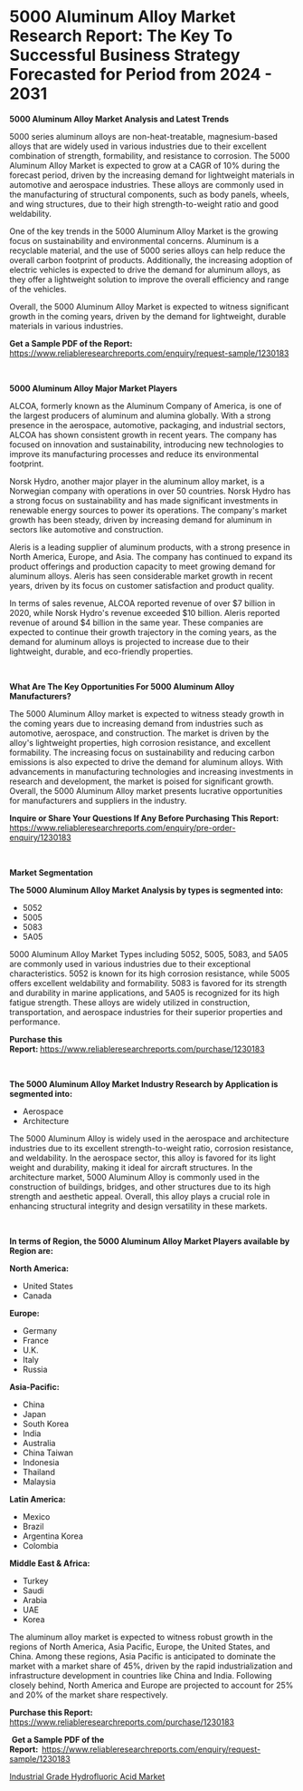 <p><h1>5000 Aluminum Alloy Market Research Report: The Key To Successful Business Strategy Forecasted for Period from 2024 - 2031</h1></p><p><strong>5000 Aluminum Alloy Market Analysis and Latest Trends</strong></p>
<p><p>5000 series aluminum alloys are non-heat-treatable, magnesium-based alloys that are widely used in various industries due to their excellent combination of strength, formability, and resistance to corrosion. The 5000 Aluminum Alloy Market is expected to grow at a CAGR of 10% during the forecast period, driven by the increasing demand for lightweight materials in automotive and aerospace industries. These alloys are commonly used in the manufacturing of structural components, such as body panels, wheels, and wing structures, due to their high strength-to-weight ratio and good weldability.</p><p>One of the key trends in the 5000 Aluminum Alloy Market is the growing focus on sustainability and environmental concerns. Aluminum is a recyclable material, and the use of 5000 series alloys can help reduce the overall carbon footprint of products. Additionally, the increasing adoption of electric vehicles is expected to drive the demand for aluminum alloys, as they offer a lightweight solution to improve the overall efficiency and range of the vehicles.</p><p>Overall, the 5000 Aluminum Alloy Market is expected to witness significant growth in the coming years, driven by the demand for lightweight, durable materials in various industries.</p></p>
<p><strong>Get a Sample PDF of the Report:&nbsp;</strong> <a href="https://www.reliableresearchreports.com/enquiry/request-sample/1230183">https://www.reliableresearchreports.com/enquiry/request-sample/1230183</a></p>
<p>&nbsp;</p>
<p><strong>5000 Aluminum Alloy Major Market Players</strong></p>
<p><p>ALCOA, formerly known as the Aluminum Company of America, is one of the largest producers of aluminum and alumina globally. With a strong presence in the aerospace, automotive, packaging, and industrial sectors, ALCOA has shown consistent growth in recent years. The company has focused on innovation and sustainability, introducing new technologies to improve its manufacturing processes and reduce its environmental footprint.</p><p>Norsk Hydro, another major player in the aluminum alloy market, is a Norwegian company with operations in over 50 countries. Norsk Hydro has a strong focus on sustainability and has made significant investments in renewable energy sources to power its operations. The company's market growth has been steady, driven by increasing demand for aluminum in sectors like automotive and construction.</p><p>Aleris is a leading supplier of aluminum products, with a strong presence in North America, Europe, and Asia. The company has continued to expand its product offerings and production capacity to meet growing demand for aluminum alloys. Aleris has seen considerable market growth in recent years, driven by its focus on customer satisfaction and product quality.</p><p>In terms of sales revenue, ALCOA reported revenue of over $7 billion in 2020, while Norsk Hydro's revenue exceeded $10 billion. Aleris reported revenue of around $4 billion in the same year. These companies are expected to continue their growth trajectory in the coming years, as the demand for aluminum alloys is projected to increase due to their lightweight, durable, and eco-friendly properties.</p></p>
<p>&nbsp;</p>
<p><strong>What Are The Key Opportunities For 5000 Aluminum Alloy Manufacturers?</strong></p>
<p><p>The 5000 Aluminum Alloy market is expected to witness steady growth in the coming years due to increasing demand from industries such as automotive, aerospace, and construction. The market is driven by the alloy's lightweight properties, high corrosion resistance, and excellent formability. The increasing focus on sustainability and reducing carbon emissions is also expected to drive the demand for aluminum alloys. With advancements in manufacturing technologies and increasing investments in research and development, the market is poised for significant growth. Overall, the 5000 Aluminum Alloy market presents lucrative opportunities for manufacturers and suppliers in the industry.</p></p>
<p><strong>Inquire or Share Your Questions If Any Before Purchasing This Report:</strong> <a href="https://www.reliableresearchreports.com/enquiry/pre-order-enquiry/1230183">https://www.reliableresearchreports.com/enquiry/pre-order-enquiry/1230183</a></p>
<p>&nbsp;</p>
<p><strong>Market Segmentation</strong></p>
<p><strong>The 5000 Aluminum Alloy Market Analysis by types is segmented into:</strong></p>
<p><ul><li>5052</li><li>5005</li><li>5083</li><li>5A05</li></ul></p>
<p><p>5000 Aluminum Alloy Market Types including 5052, 5005, 5083, and 5A05 are commonly used in various industries due to their exceptional characteristics. 5052 is known for its high corrosion resistance, while 5005 offers excellent weldability and formability. 5083 is favored for its strength and durability in marine applications, and 5A05 is recognized for its high fatigue strength. These alloys are widely utilized in construction, transportation, and aerospace industries for their superior properties and performance.</p></p>
<p><strong>Purchase this Report:&nbsp;</strong><a href="https://www.reliableresearchreports.com/purchase/1230183">https://www.reliableresearchreports.com/purchase/1230183</a></p>
<p>&nbsp;</p>
<p><strong>The 5000 Aluminum Alloy Market Industry Research by Application is segmented into:</strong></p>
<p><ul><li>Aerospace</li><li>Architecture</li></ul></p>
<p><p>The 5000 Aluminum Alloy is widely used in the aerospace and architecture industries due to its excellent strength-to-weight ratio, corrosion resistance, and weldability. In the aerospace sector, this alloy is favored for its light weight and durability, making it ideal for aircraft structures. In the architecture market, 5000 Aluminum Alloy is commonly used in the construction of buildings, bridges, and other structures due to its high strength and aesthetic appeal. Overall, this alloy plays a crucial role in enhancing structural integrity and design versatility in these markets.</p></p>
<p>&nbsp;</p>
<p><strong>In terms of Region, the 5000 Aluminum Alloy Market Players available by Region are:</strong></p>
<p>
    <p> <strong> North America: </strong>
        <ul>
            <li>United States</li>
            <li>Canada</li>
        </ul>
        </p> 
    <p> <strong> Europe: </strong>
        <ul>
            <li>Germany</li>
            <li>France</li>
            <li>U.K.</li>
            <li>Italy</li>
            <li>Russia</li>
        </ul>
        </p> 
    <p> <strong> Asia-Pacific: </strong>
        <ul>
            <li>China</li>
            <li>Japan</li>
            <li>South Korea</li>
            <li>India</li>
            <li>Australia</li>
            <li>China Taiwan</li>
            <li>Indonesia</li>
            <li>Thailand</li>
            <li>Malaysia</li>
        </ul>
        </p> 
    <p> <strong> Latin America: </strong>
        <ul>
            <li>Mexico</li>
            <li>Brazil</li>
            <li>Argentina Korea</li>
            <li>Colombia</li>
        </ul>
        </p> 
    <p> <strong> Middle East & Africa: </strong>
        <ul>
            <li>Turkey</li>
            <li>Saudi</li>
            <li>Arabia</li>
            <li>UAE</li>
            <li>Korea</li>
        </ul>
    </p>
    </p>
<p><p>The aluminum alloy market is expected to witness robust growth in the regions of North America, Asia Pacific, Europe, the United States, and China. Among these regions, Asia Pacific is anticipated to dominate the market with a market share of 45%, driven by the rapid industrialization and infrastructure development in countries like China and India. Following closely behind, North America and Europe are projected to account for 25% and 20% of the market share respectively.</p></p>
<p><strong>Purchase this Report: </strong><a href="https://www.reliableresearchreports.com/purchase/1230183">https://www.reliableresearchreports.com/purchase/1230183</a></p>
<p>&nbsp;<strong>Get a Sample PDF of the Report:&nbsp;&nbsp;</strong><a href="https://www.reliableresearchreports.com/enquiry/request-sample/1230183">https://www.reliableresearchreports.com/enquiry/request-sample/1230183</a></p>
<p><strong></strong></p>
<p><p><a href="https://summer-dogwood-3e9.notion.site/Industrial-Grade-Hydrofluoric-Acid-Market-Size-Global-Industry-Overview-Market-Segmentation-and-Fo-9c1c500525f4490b939ec04eb06b0c3a">Industrial Grade Hydrofluoric Acid Market</a></p></p>